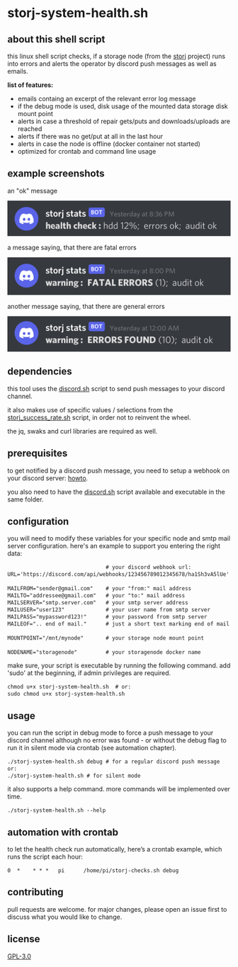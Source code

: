 # storj-system-health.sh

## about this shell script
this linux shell script checks, if a storage node (from the [storj](https://www.storj.io) project) runs into errors and alerts the operator by discord push messages as well as emails. 

**list of features:**
* emails containg an excerpt of the relevant error log message
* if the debug mode is used, disk usage of the mounted data storage disk mount point
* alerts in case a threshold of repair gets/puts and downloads/uploads are reached 
* alerts if there was no get/put at all in the last hour
* alerts in case the node is offline (docker container not started)
* optimized for crontab and command line usage

## example screenshots

an "ok" message

![ok message](/examples/discord-example-all-fine.jpg)

a message saying, that there are fatal errors

![fatal error message](/examples/discord-example-fatal-error.jpg)

another message saying, that there are general errors

![fatal error message](/examples/discord-example-general-error.jpg)

## dependencies
this tool uses the [discord.sh](https://github.com/ChaoticWeg/discord.sh) script to send push messages to your discord channel. 

it also makes use of specific values / selections from the [storj_success_rate.sh](https://github.com/ReneSmeekes/storj_success_rate) script, in order not to reinvent the wheel.

the jq, swaks and curl libraries are required as well. 

## prerequisites
to get notified by a discord push message, you need to setup a webhook on your discord server: [howto](https://support.discord.com/hc/en-us/articles/228383668-Intro-to-Webhooks). 

you also need to have the [discord.sh](https://github.com/ChaoticWeg/discord.sh) script available and executable in the same folder. 

## configuration
you will need to modify these variables for your specific node and smtp mail server configuration. here's an example to support you entering the right data:
```
                               # your discord webhook url:
URL='https://discord.com/api/webhooks/123456789012345678/ha1Sh3vA5lUe'

MAILFROM="sender@gmail.com"    # your "from:" mail address
MAILTO="addressee@gmail.com"   # your "to:" mail address
MAILSERVER="smtp.server.com"   # your smtp server address
MAILUSER="user123"             # your user name from smtp server
MAILPASS="mypassword123!"      # your password from smtp server
MAILEOF=".. end of mail."      # just a short text marking end of mail

MOUNTPOINT="/mnt/mynode"       # your storage node mount point

NODENAME="storagenode"         # your storagenode docker name
```

make sure, your script is executable by running the following command. add 'sudo' at the beginning, if admin privileges are required. 
```
chmod u+x storj-system-health.sh  # or:
sudo chmod u+x storj-system-health.sh
```

## usage

you can run the script in debug mode to force a push message to your discord channel although no error was found - or without the debug flag to run it in silent mode via crontab (see automation chapter).

```
./storj-system-health.sh debug # for a regular discord push message or:
./storj-system-health.sh # for silent mode
```

it also supports a help command. more commands will be implemented over time.

```
./storj-system-health.sh --help
```

## automation with crontab
to let the health check run automatically, here’s a crontab example, which runs the script each hour: 
```
0  *    * * *   pi      /home/pi/storj-checks.sh debug
```

## contributing

pull requests are welcome. for major changes, please open an issue first to discuss what you would like to change.

## license

[GPL-3.0](https://www.gnu.org/licenses/gpl-3.0.en.html)
